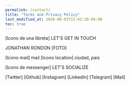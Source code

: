 ```yaml
---
permalink: /contact/
title: "Terms and Privacy Policy"
last_modified_at: 2020-06-03T15:42:38-04:00
toc: true
---
```


[Icono de una libreta] LET'S GET IN TOUCH

JONATHAN RONDON
	[FOTO]

[Icono mail] mail
[Icono location] ciudad, pais

[Icono de messenger] LET'S SOCIALIZE

[Twitter] [Github] [Instagram] [LinkedIn] [Telegram] [Mail]